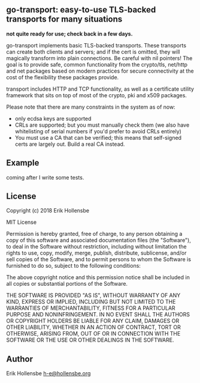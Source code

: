 ## go-transport: easy-to-use TLS-backed transports for many situations

**not quite ready for use; check back in a few days.**

go-transport implements basic TLS-backed transports. These transports
can create both clients and servers; and if the cert is omitted, they will
magically transform into plain connections. Be careful with nil pointers!
The goal is to provide safe, common functionality from the crypto/tls,
net/http and net packages based on modern practices for secure connectivity
at the cost of the flexibility these packages provide.

transport includes HTTP and TCP functionality, as well as a certificate
utility framework that sits on top of most of the crypto, pki and x509
packages.

Please note that there are many constraints in the system as of now:

* only ecdsa keys are supported
* CRLs are supported; but you must manually check them (we also have
  whitelisting of serial numbers if you'd prefer to avoid CRLs entirely)
* You must use a CA that can be verified; this means that self-signed certs
  are largely out. Build a real CA instead.

## Example

coming after I write some tests.

## License

Copyright (c) 2018 Erik Hollensbe

MIT License

Permission is hereby granted, free of charge, to any person obtaining
a copy of this software and associated documentation files (the
"Software"), to deal in the Software without restriction, including
without limitation the rights to use, copy, modify, merge, publish,
distribute, sublicense, and/or sell copies of the Software, and to
permit persons to whom the Software is furnished to do so, subject to
the following conditions:

The above copyright notice and this permission notice shall be
included in all copies or substantial portions of the Software.

THE SOFTWARE IS PROVIDED "AS IS", WITHOUT WARRANTY OF ANY KIND,
EXPRESS OR IMPLIED, INCLUDING BUT NOT LIMITED TO THE WARRANTIES OF
MERCHANTABILITY, FITNESS FOR A PARTICULAR PURPOSE AND
NONINFRINGEMENT. IN NO EVENT SHALL THE AUTHORS OR COPYRIGHT HOLDERS BE
LIABLE FOR ANY CLAIM, DAMAGES OR OTHER LIABILITY, WHETHER IN AN ACTION
OF CONTRACT, TORT OR OTHERWISE, ARISING FROM, OUT OF OR IN CONNECTION
WITH THE SOFTWARE OR THE USE OR OTHER DEALINGS IN THE SOFTWARE.

## Author

Erik Hollensbe <h-e@hollensbe.org>

